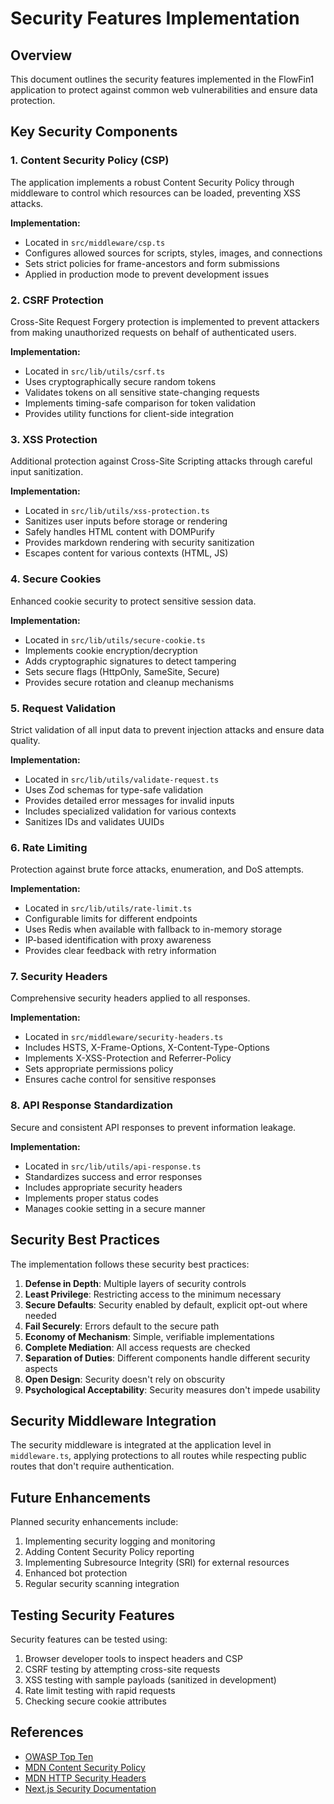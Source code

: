 # Security Features Implementation

## Overview

This document outlines the security features implemented in the FlowFin1 application to protect against common web vulnerabilities and ensure data protection.

## Key Security Components

### 1. Content Security Policy (CSP)

The application implements a robust Content Security Policy through middleware to control which resources can be loaded, preventing XSS attacks.

**Implementation:**
- Located in `src/middleware/csp.ts`
- Configures allowed sources for scripts, styles, images, and connections
- Sets strict policies for frame-ancestors and form submissions
- Applied in production mode to prevent development issues

### 2. CSRF Protection

Cross-Site Request Forgery protection is implemented to prevent attackers from making unauthorized requests on behalf of authenticated users.

**Implementation:**
- Located in `src/lib/utils/csrf.ts`
- Uses cryptographically secure random tokens
- Validates tokens on all sensitive state-changing requests
- Implements timing-safe comparison for token validation
- Provides utility functions for client-side integration

### 3. XSS Protection

Additional protection against Cross-Site Scripting attacks through careful input sanitization.

**Implementation:**
- Located in `src/lib/utils/xss-protection.ts`
- Sanitizes user inputs before storage or rendering
- Safely handles HTML content with DOMPurify
- Provides markdown rendering with security sanitization
- Escapes content for various contexts (HTML, JS)

### 4. Secure Cookies

Enhanced cookie security to protect sensitive session data.

**Implementation:**
- Located in `src/lib/utils/secure-cookie.ts`
- Implements cookie encryption/decryption
- Adds cryptographic signatures to detect tampering
- Sets secure flags (HttpOnly, SameSite, Secure)
- Provides secure rotation and cleanup mechanisms

### 5. Request Validation

Strict validation of all input data to prevent injection attacks and ensure data quality.

**Implementation:**
- Located in `src/lib/utils/validate-request.ts`
- Uses Zod schemas for type-safe validation
- Provides detailed error messages for invalid inputs
- Includes specialized validation for various contexts
- Sanitizes IDs and validates UUIDs

### 6. Rate Limiting

Protection against brute force attacks, enumeration, and DoS attempts.

**Implementation:**
- Located in `src/lib/utils/rate-limit.ts`
- Configurable limits for different endpoints
- Uses Redis when available with fallback to in-memory storage
- IP-based identification with proxy awareness
- Provides clear feedback with retry information

### 7. Security Headers

Comprehensive security headers applied to all responses.

**Implementation:**
- Located in `src/middleware/security-headers.ts`
- Includes HSTS, X-Frame-Options, X-Content-Type-Options
- Implements X-XSS-Protection and Referrer-Policy
- Sets appropriate permissions policy
- Ensures cache control for sensitive responses

### 8. API Response Standardization

Secure and consistent API responses to prevent information leakage.

**Implementation:**
- Located in `src/lib/utils/api-response.ts`
- Standardizes success and error responses
- Includes appropriate security headers
- Implements proper status codes
- Manages cookie setting in a secure manner

## Security Best Practices

The implementation follows these security best practices:

1. **Defense in Depth**: Multiple layers of security controls
2. **Least Privilege**: Restricting access to the minimum necessary
3. **Secure Defaults**: Security enabled by default, explicit opt-out where needed
4. **Fail Securely**: Errors default to the secure path
5. **Economy of Mechanism**: Simple, verifiable implementations
6. **Complete Mediation**: All access requests are checked
7. **Separation of Duties**: Different components handle different security aspects
8. **Open Design**: Security doesn't rely on obscurity
9. **Psychological Acceptability**: Security measures don't impede usability

## Security Middleware Integration

The security middleware is integrated at the application level in `middleware.ts`, applying protections to all routes while respecting public routes that don't require authentication.

## Future Enhancements

Planned security enhancements include:

1. Implementing security logging and monitoring
2. Adding Content Security Policy reporting
3. Implementing Subresource Integrity (SRI) for external resources
4. Enhanced bot protection
5. Regular security scanning integration

## Testing Security Features

Security features can be tested using:

1. Browser developer tools to inspect headers and CSP
2. CSRF testing by attempting cross-site requests
3. XSS testing with sample payloads (sanitized in development)
4. Rate limit testing with rapid requests
5. Checking secure cookie attributes

## References

- [OWASP Top Ten](https://owasp.org/www-project-top-ten/)
- [MDN Content Security Policy](https://developer.mozilla.org/en-US/docs/Web/HTTP/CSP)
- [MDN HTTP Security Headers](https://developer.mozilla.org/en-US/docs/Web/HTTP/Headers#security)
- [Next.js Security Documentation](https://nextjs.org/docs/advanced-features/security-headers)